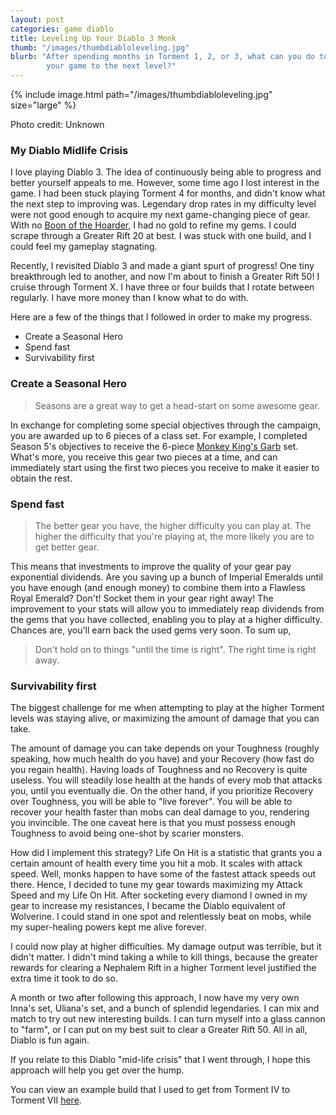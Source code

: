 ```yaml
---
layout: post
categories: game diablo
title: Leveling Up Your Diablo 3 Monk
thumb: "/images/thumbdiabloleveling.jpg"
blurb: "After spending months in Torment 1, 2, or 3, what can you do to take
        your game to the next level?"
---
```


{% include image.html path="/images/thumbdiabloleveling.jpg" size="large" %}

<p class="post__image-caption">Photo credit: Unknown</p>

### My Diablo Midlife Crisis

I love playing Diablo 3. The idea of continuously being able to progress and
better yourself appeals to me. However, some time ago I lost interest in the
game. I had been stuck playing Torment 4 for months, and didn't know what the
next step to improving was. Legendary drop rates in my difficulty level were not
good enough to acquire my next game-changing piece of gear. With no
<a href="http://us.battle.net/d3/en/item/boon-of-the-hoarder" target="_blank" >Boon
of the Hoarder</a>, I had no gold to refine my gems. I could scrape through a
Greater Rift 20 at best. I was stuck with one build, and I could feel my
gameplay stagnating.

Recently, I revisited Diablo 3 and made a giant spurt of progress! One tiny
breakthrough led to another, and now I'm about to finish a Greater Rift 50! I
cruise through Torment X. I have three or four builds that I rotate between
regularly. I have more money than I know what to do with.

Here are a few of the things that I followed in order to make my progress.

* Create a Seasonal Hero
* Spend fast
* Survivability first

### Create a Seasonal Hero

> Seasons are a great way to get a head-start on some awesome gear.

In exchange
for completing some special objectives through the campaign, you are awarded up
to 6 pieces of a class  set. For example, I completed Season 5's objectives to
receive the 6-piece
<a href="http://www.diablowiki.net/Monkey_King%E2%80%99s_Garb" target="_blank" >
Monkey King's Garb</a> set. What's more, you receive this gear two pieces at a
time, and can immediately start using the first two pieces you receive to make
it easier to obtain the rest.

### Spend fast

> The better gear you have, the higher difficulty you can play at. The higher the
> difficulty that you're playing at, the more likely you are to get better gear.

This means that investments to improve the quality of your gear pay exponential
dividends. Are you saving up a bunch of Imperial Emeralds until you have enough
(and enough money) to combine them into a Flawless Royal Emerald? Don't! Socket
them in your gear right away! The improvement to your stats will allow you to
immediately reap dividends from the gems that you have collected, enabling you
to play at a higher difficulty. Chances are, you'll earn back the used gems
very soon. To sum up,

> Don't hold on to things "until the time is right". The right time is right
> away.

### Survivability first

The biggest challenge for me when attempting to play at the higher Torment
levels was staying alive, or maximizing the amount of damage that you can take.

The amount of damage you can take depends on your Toughness (roughly speaking,
how much health do you have) and your Recovery (how fast do you regain health).
Having loads of Toughness and no Recovery is quite useless. You will steadily
lose health at the hands of every mob that attacks you, until you eventually die.
On the other hand, if you prioritize Recovery over Toughness, you will be able
to "live forever". You will be able to recover your health faster than mobs can
deal damage to you, rendering you invincible. The one caveat here is that you
must possess enough Toughness to avoid being one-shot by scarier monsters.

How did I implement this strategy? Life On Hit is a statistic that grants you a
certain amount of health every time you hit a mob. It scales with attack speed.
Well, monks happen to have some of the fastest attack speeds out there. Hence,
I decided to tune my gear towards maximizing my Attack Speed and my Life On Hit.
After socketing every diamond I owned in my gear to increase my resistances, I
became the Diablo equivalent of Wolverine. I could stand in one spot and
relentlessly beat on mobs, while my super-healing powers kept me alive forever.

I could now play at higher difficulties. My damage output was terrible, but it
didn't matter. I didn't mind taking a while to kill things, because the greater
rewards for clearing a Nephalem Rift in a higher Torment level justified the
extra time it took to do so.

A month or two after following this approach, I now have my very own Inna's set,
Uliana's set, and a bunch of splendid legendaries. I can mix and match to try
out new interesting builds. I can turn myself into a glass cannon to "farm", or
I can put on my best suit to clear a Greater Rift 50. All in all, Diablo is fun
again.

If you relate to this Diablo "mid-life crisis" that I went through, I hope this
approach will help you get over the hump.

You can view an example build that I used to get from Torment IV to Torment VII
<a href="http://www.diablofans.com/builds/78647-life-on-hit-monk" target="_blank">
here</a>.
